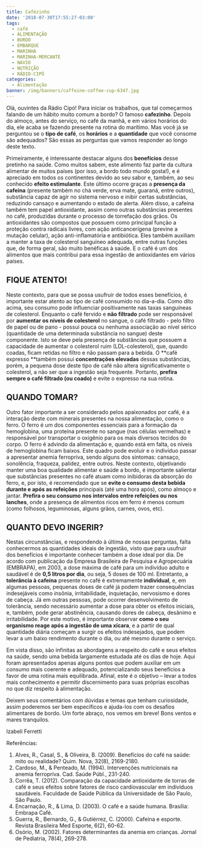 ```yaml
---
title: Cafézinho
date: '2018-07-30T17:55:27-03:00'
tags:
  - café
  - ALIMENTAÇÃO
  - BORDO
  - EMBARQUE
  - MARINHA
  - MARINHA-MERCANTE
  - NAVIO
  - NUTRIÇÃO
  - RÁDIO-CIPÓ
categories:
  - Alimentação
banner: /img/banners/caffeine-coffee-cup-6347.jpg
---
```

Olá, ouvintes da Rádio Cipó! Para iniciar os trabalhos, que tal começarmos falando de um hábito muito comum a bordo? O famoso **cafezinho**. Depois do almoço, antes do serviço, no café da manhã, e em vários horários do dia, ele acaba se fazendo presente na rotina do marítimo. Mas você já se perguntou se o **tipo de café**, os **horários** e a **quantidade** que você consome são adequados? São essas as perguntas que vamos responder ao longo deste texto.

Primeiramente, é interessante destacar alguns dos **benefícios** desse pretinho na saúde. Como muitos sabem, este alimento faz parte da cultura alimentar de muitos países (por isso, a bordo todo mundo gosta!), e é apreciado em todos os continentes devido ao seu sabor e, também, ao seu conhecido **efeito estimulante**. Este último ocorre graças a **presença da cafeína** (presente também no chá verde, erva mate, guaraná, entre outros), substância capaz de agir no sistema nervoso e inibir certas substâncias, reduzindo cansaço e aumentando o estado de alerta. Além disso, a cafeína também tem papel antioxidante, assim como outras substâncias presentes no café, produzidas durante o processo de torrefação dos grãos. Os antioxidantes são compostos que possuem como principal função a proteção contra radicais livres, com ação anticancerígena (previne a mutação celular), ação anti-inflamatória e antibiótica. Eles também auxiliam a manter a taxa de colesterol sanguíneo adequada, entre outras funções que, de forma geral, são muito benéficas à saúde. E o café é um dos alimentos que mais contribui para essa ingestão de antioxidantes em vários países.

## FIQUE ATENTO!

Neste contexto, para que se possa usufruir de todos esses benefícios, é importante estar atento ao tipo de café consumido no dia-a-dia. Como dito acima, seu consumo pode influenciar positivamente nas taxas sanguíneas de colesterol. Enquanto o café fervido e **não filtrado** pode ser responsável por **aumentar os níveis de colesterol** no sangue, o café filtrado - pelo filtro de papel ou de pano - possui pouca ou nenhuma associação ao nível sérico (quantidade de uma determinada substância no sangue) deste componente. Isto se deve pela presença de substâncias que possuem a capacidade de aumentar o colesterol ruim (LDL-colesterol), que, quando coadas, ficam retidas no filtro e não passam para a bebida. O **café expresso **também possui **concentrações elevadas** dessas substâncias, porém, a pequena dose deste tipo de café não altera significativamente o colesterol, a não ser que a ingestão seja frequente. Portanto, **prefira sempre o café filtrado (ou coado)** e evite o expresso na sua rotina.

## QUANDO TOMAR?

Outro fator importante a ser considerado pelos apaixonados por café, é a interação deste com minerais presentes na nossa alimentação, como o ferro. O ferro é um dos componentes essenciais para a formação da hemoglobina, uma proteína presente no sangue (nas células vermelhas) e responsável por transportar o oxigênio para os mais diversos tecidos do corpo. O ferro é advindo da alimentação e, quando está em falta, os níveis de hemoglobina ficam baixos. Este quadro pode evoluir e o indivíduo passar a apresentar anemia ferropriva, sendo alguns dos sintomas: cansaço, sonolência, fraqueza, palidez, entre outros. Neste contexto, objetivando manter uma boa qualidade alimentar e saúde a bordo, é importante salientar que substâncias presentes no café atuam como inibidoras da absorção do ferro, e, por isto, é recomendado que se **evite o consumo desta bebida durante e após as refeições** principais (até uma hora após), como almoço e jantar. **Prefira o seu consumo nos intervalos entre refeições ou nos lanches**, onde a presença de alimentos ricos em ferro é menos comum (como folhosos, leguminosas, alguns grãos, carnes, ovos, etc).

## QUANTO DEVO INGERIR?

Nestas circunstâncias, e respondendo à última de nossas perguntas, falta conhecermos as quantidades ideais de ingestão, visto que para usufruir dos benefícios é importante conhecer também a dose ideal por dia. De acordo com publicação da Empresa Brasileira de Pesquisa e Agropecuária (EMBRAPA), em 2003, a dose máxima de café para um indivíduo adulto e saudável é de **0,5 litros por dia**, ou seja, 5 doses de 100 ml. Entretanto, a **tolerância à cafeína** presente no café é extremamente **individual**, e, em algumas pessoas, pequenas doses de café já podem trazer consequências indesejáveis como insônia, irritabilidade, inquietação, nervosismo e dores de cabeça. Já em outras pessoas, pode ocorrer desenvolvimento de tolerância, sendo necessário aumentar a dose para obter os efeitos iniciais, e, também, pode gerar abstinência, causando dores de cabeça, desânimo e irritabilidade. Por este motivo, é importante observar **como o seu organismo reage após a ingestão de uma xícara**, e a partir de qual quantidade diária começam a surgir os efeitos indesejados, que podem levar a um baixo rendimento durante o dia, ou até mesmo durante o serviço. 

Em vista disso, são infinitas as abordagens a respeito do café e seus efeitos na saúde, sendo uma bebida largamente estudada até os dias de hoje.  Aqui foram apresentados apenas alguns pontos que podem auxiliar em um consumo mais coerente e adequado, potencializando seus benefícios a favor de uma rotina mais equilibrada. Afinal, este é o objetivo – levar a todos mais conhecimento e permitir discernimento para suas próprias escolhas no que diz respeito à alimentação. 

Deixem seus comentários com dúvidas e temas que tenham curiosidade, assim poderemos ser bem específicos e ajuda-los com os desafios alimentares de bordo. Um forte abraço, nos vemos em breve! Bons ventos e mares tranquilos.

Izabeli Ferretti

Referências:

1. Alves, R., Casal, S., & Oliveira, B. (2009). Benefícios do café na saúde: mito ou realidade? Quim. Nova, 32(8), 2169-2180.
2. Cardoso, M., & Penteado, M. (1994). Intervenções nutricionais na anemia ferropriva. Cad. Saúde Públ., 231-240.
3. Corrêa, T. (2012). Comparação da capacidade antioxidante de torras de café e seus efeitos sobre fatores de risco cardiovascular em indivíduos saudáveis. Faculdade de Saúde Pública da Universidade de São Paulo, São Paulo.
4. Encarnação, R., & Lima, D. (2003). O café e a saúde humana. Brasília: Embrapa Café.
5. Guerra, R., Bernardo, G., & Gutiérrez, C. (2000). Cafeína e esporte. Revista Brasileira Med Esporte, 6(2), 60-62.
6. Osório, M. (2002). Fatores determinantes da anemia em crianças. Jornal de Pediatria, 78(4), 269-278.
